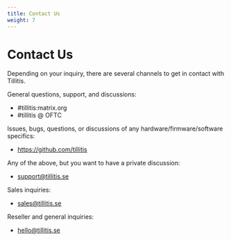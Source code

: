 ```yaml
---
title: Contact Us
weight: 7
---
```


# Contact Us

Depending on your inquiry, there are several channels to get in
contact with Tillitis.

General questions, support, and discussions:
- #tillitis:matrix.org
- #tillitis @ OFTC 

Issues, bugs, questions, or discussions of any
hardware/firmware/software specifics:
- https://github.com/tillitis

Any of the above, but you want to have a private discussion:
- support@tillitis.se


Sales inquiries:
- sales@tillitis.se


Reseller and general inquiries:
- hello@tillitis.se
